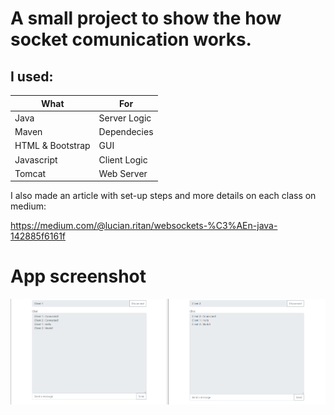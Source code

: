 # A small project to show the how socket comunication works.
## I used:
| What | For |
| ---- | --- |
| Java | Server Logic |                            
| Maven | Dependecies |      
| HTML & Bootstrap | GUI | 
| Javascript | Client Logic | 
| Tomcat | Web Server |     

I also made an article with set-up steps and more details on each class on medium: 

https://medium.com/@lucian.ritan/websockets-%C3%AEn-java-142885f6161f

# App screenshot
![ss](screenshots/app.png)
